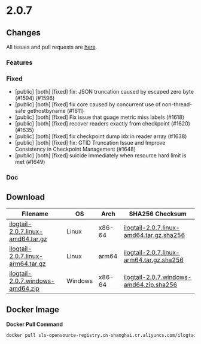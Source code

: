 # 2.0.7

## Changes

All issues and pull requests are [here](https://github.com/alibaba/ilogtail/milestone/23).

### Features


### Fixed

- [public] [both] [fixed] fix: JSON truncation caused by escaped zero byte (#1594) (#1596)
- [public] [both] [fixed] fix core caused by concurrent use of non-thread-safe gethostbyname (#1611)
- [public] [both] [fixed] Fix issue that guage metric miss labels (#1618)
- [public] [both] [fixed] recover readers exactly from checkpoint (#1620) (#1635)
- [public] [both] [fixed] fix checkpoint dump idx in reader array (#1638)
- [public] [both] [fixed] fix: GTID Truncation Issue and Improve Consistency in Checkpoint Management (#1648)
- [public] [both] [fixed] suicide immediately when resource hard limit is met (#1649)

### Doc


## Download

| **Filename** | **OS** | **Arch** | **SHA256 Checksum** |
|  ----  | ----  | ----  | ----  |
|[ilogtail-2.0.7.linux-amd64.tar.gz](https://ilogtail-community-edition.oss-cn-shanghai.aliyuncs.com/2.0.7/ilogtail-2.0.7.linux-amd64.tar.gz)|Linux|x86-64|[ilogtail-2.0.7.linux-amd64.tar.gz.sha256](https://ilogtail-community-edition.oss-cn-shanghai.aliyuncs.com/2.0.7/ilogtail-2.0.7.linux-amd64.tar.gz.sha256)|
|[ilogtail-2.0.7.linux-arm64.tar.gz](https://ilogtail-community-edition.oss-cn-shanghai.aliyuncs.com/2.0.7/ilogtail-2.0.7.linux-arm64.tar.gz)|Linux|arm64|[ilogtail-2.0.7.linux-arm64.tar.gz.sha256](https://ilogtail-community-edition.oss-cn-shanghai.aliyuncs.com/2.0.7/ilogtail-2.0.7.linux-arm64.tar.gz.sha256)|
|[ilogtail-2.0.7.windows-amd64.zip](https://ilogtail-community-edition.oss-cn-shanghai.aliyuncs.com/2.0.7/ilogtail-2.0.7.windows-amd64.zip)|Windows|x86-64|[ilogtail-2.0.7.windows-amd64.zip.sha256](https://ilogtail-community-edition.oss-cn-shanghai.aliyuncs.com/2.0.7/ilogtail-2.0.7.windows-amd64.zip.sha256)|

## Docker Image

**Docker Pull Command**
``` bash
docker pull sls-opensource-registry.cn-shanghai.cr.aliyuncs.com/ilogtail-community-edition/ilogtail:2.0.7
```
